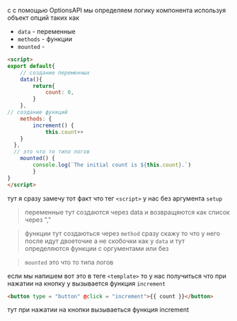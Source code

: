 c с помощью OptionsAPI мы определяем логику компонента используя объект опций таких как 
- `data` - переменные
- `methods` - функции
- `mounted` - 

```html
<script>
export default{
    // создание переменных
    data(){
        return{
            count: 0,
        }
    },
// создание функций
    methods: {
        increment() {
            this.count++
    }
  },
  // это что то типо логов
	mounted() { 
		console.log(`The initial count is ${this.count}.`) 
		}
}
</script>
```
тут я сразу замечу тот факт что тег `<script>` у нас без аргумента `setup`

>переменные тут создаются через data и возвращяются как список через ","

>функции тут создаються через `method` сразу скажу то что у него после идут двоеточие а не скобочки как у `data` и тут определяются функции с оргументами или без

> `mounted` это что то типа логов

если мы напишем вот это в теге `<template>` то у нас получиться что при нажатии на кнопку у вызывается функция `increment` 
```html
<button type = "button" @click = "increment">{{ count }}</button>
```
тут при нажатии на кнопки вызываеться функция increment

